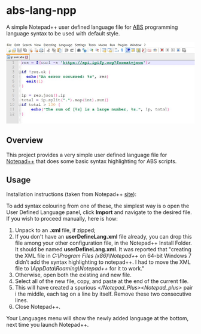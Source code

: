 # abs-lang-npp
A simple Notepad++ user defined language file for [ABS](https://www.abs-lang.org/) programming language syntax to be used with default style.



![alt text](https://raw.githubusercontent.com/htejera/abs-lang-npp/master/capture.jpg)

## Overview

This project provides a very simple user defined language file for [Notepad++](https://notepad-plus-plus.org/) that does some basic syntax highlighting for ABS scripts. 

## Usage

Installation instructions (taken from Notepad++ [site](http://docs.notepad-plus-plus.org/index.php?title=User_Defined_Language_Files)):

To add syntax colouring from one of these, the simplest way is o open the User Defined Language panel, click **Import** and navigate to the desired file. If you wish to proceed manually, here is how:

1. Unpack to an **.xml** file, if zipped;
2. If you don't have an **userDefineLang.xml** file already, you can drop this file among your other configuration file, in the Notepad++ Install Folder. It should be named **userDefineLang.xml**. It was reported that "creating the XML file in *C:\Program Files (x86)\Notepad++* on 64-bit Windows 7 didn’t add the syntax highlighting to notepad++. I had to move the XML file to *<user>\AppData\Roaming\Notepad++* for it to work."
3. Otherwise, open both the existing and new file.
  1. Select all of the new file, copy, and paste at the end of the current file.
  2. This will have created a spurious *</Notepad_Plus><Notepad_plus>* pair i the middle, each tag on a line by itself. Remove these two consecutive lines.
  3. Close Notepad++.
  
Your Languages menu will show the newly added language at the bottom, next time you launch Notepad++.


